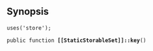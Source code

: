 ## Synopsis

<code>uses('store');</code>

<code>public function <b>[[StaticStorableSet]]::key</b>()</code>

